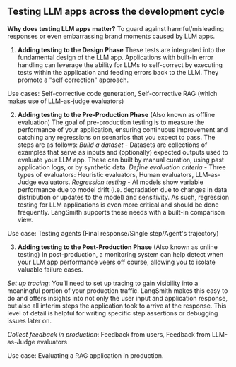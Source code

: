 ## Testing LLM apps across the development cycle

**Why does testing LLM apps matter?**
To guard against harmful/misleading responses or even embarrassing brand moments caused by LLM apps.

1) **Adding testing to the Design Phase**
These tests are integrated into the fundamental design of the LLM app. 
Applications with built-in error handling can leverage the ability for LLMs to self-correct by
executing tests within the application and feeding errors back to the LLM. 
They promote a "self correction" approach.

Use cases: Self-corrective code generation, Self-corrective RAG (which makes use of LLM-as-judge evaluators)

2) **Adding testing to the Pre-Production Phase** (Also known as offline evaluation)
The goal of pre-production testing is to measure the performance of your application, 
ensuring continuous improvement and catching any regressions on scenarios that you expect to pass. 
The steps are as follows:
*Build a dataset* - Datasets are collections of examples that serve as inputs and (optionally) expected outputs used to evaluate your LLM app. These can built by manual curation, using past application logs, or by synthetic data.
*Define evaluation criteria* - Three types of evaluators: Heuristic evaluators, Human evaluators, LLM-as-Judge evaluators.
*Regression testing* -  AI models show variable performance due to model drift (i.e. degradation due to changes in data
distribution or updates to the model) and sensitivity. As such, regression testing for LLM applications is even more critical and should be done frequently. LangSmith supports these needs with a built-in comparison view.

Use case: Testing agents (Final response/Single step/Agent's trajectory)

3) **Adding testing to the Post-Production Phase** (Also known as online testing)
In post-production, a monitoring system can help detect when your LLM app performance veers off course, allowing you to isolate valuable failure cases.

*Set up tracing*: You’ll need to set up tracing to gain visibility into a
meaningful portion of your production traffic. LangSmith makes this easy to
do and offers insights into not only the user input and application response,
but also all interim steps the application took to arrive at the response. This
level of detail is helpful for writing specific step assertions or debugging
issues later on.

*Collect feedback in production*: Feedback from users, Feedback from LLM-as-Judge evaluators

Use case: Evaluating a RAG application in production.


